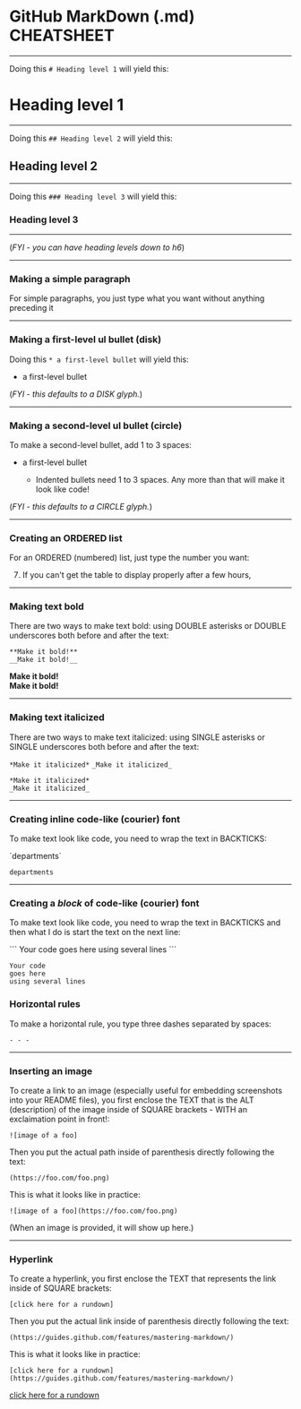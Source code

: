 # GitHub MarkDown (.md) CHEATSHEET

- - - 


Doing this `# Heading level 1` will yield this:

# Heading level 1 


- - - 


Doing this `## Heading level 2` will yield this:

## Heading level 2 


- - - 


Doing this `### Heading level 3` will yield this:

### Heading level 3  
- - - 

(*FYI - you can have heading levels down to h6*)

- - - 

### Making a simple paragraph


For simple paragraphs, you just type what you want without anything preceding it

- - - 


### Making a first-level ul bullet (disk)

Doing this `* a first-level bullet` will yield this:

* a first-level bullet 

(*FYI - this defaults to a DISK glyph.*)

- - - 


### Making a second-level ul bullet (circle)

To make a second-level bullet, add 1 to 3 spaces:

* a first-level bullet 

   * Indented bullets need 1 to 3 spaces. Any more than that will make it look like code!

(*FYI - this defaults to a CIRCLE glyph.*) 

- - - 


### Creating an ORDERED list

For an ORDERED (numbered) list, just type the number you want:

7. If you can't get the table to display properly after a few hours,

- - - 

### Making text bold

There are two ways to make text bold: using DOUBLE asterisks or DOUBLE underscores both before and after the text:

`**Make it bold!**`  
`__Make it bold!__`

**Make it bold!**  
__Make it bold!__

- - - 

### Making text italicized

There are two ways to make text italicized: using SINGLE asterisks or SINGLE underscores both before and after the text:

`*Make it italicized*`
`_Make it italicized_`

```
*Make it italicized*
_Make it italicized_
```

- - - 

### Creating inline code-like (courier) font

To make text look like code, you need to wrap the text in BACKTICKS:

\`departments\`

`departments` 

- - - 


### Creating a *block* of code-like (courier) font

To make text look like code, you need to wrap the text in BACKTICKS and then what I do is start the text on the next line:

\`\`\`
Your code
goes here
using several lines
\`\`\`

```
Your code
goes here
using several lines
```



### Horizontal rules

To make a horizontal rule, you type three dashes separated by spaces:

`- - -`

- - -  



### Inserting an image
 

To create a link to an image (especially useful for embedding screenshots into your README files), you first enclose the TEXT that is the ALT (description) of the image inside of SQUARE brackets - WITH an exclaimation point in front!:

`![image of a foo]`

Then you put the actual path inside of parenthesis directly following the text:

`(https://foo.com/foo.png)`

This is what it looks like in practice:

`![image of a foo](https://foo.com/foo.png)`

(When an image is provided, it will show up here.)


- - - 


### Hyperlink


To create a hyperlink, you first enclose the TEXT that represents the link inside of SQUARE brackets:

`[click here for a rundown]`

Then you put the actual link inside of parenthesis directly following the text:

`(https://guides.github.com/features/mastering-markdown/)`

This is what it looks like in practice:

`[click here for a rundown](https://guides.github.com/features/mastering-markdown/)`

[click here for a rundown](https://guides.github.com/features/mastering-markdown/)





